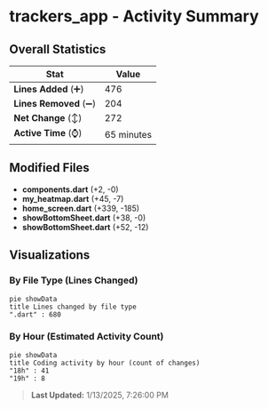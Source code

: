 # trackers_app - Activity Summary 

## Overall Statistics

| Stat                   | Value                                                             |
| ---------------------- | ----------------------------------------------------------------- |
| **Lines Added** (➕)   | 476                                          |
| **Lines Removed** (➖) | 204                                        |
| **Net Change** (↕)    | 272                |
| **Active Time** (⌚)   | 65 minutes |


## Modified Files
- **components.dart** (+2, -0)
- **my_heatmap.dart** (+45, -7)
- **home_screen.dart** (+339, -185)
- **showBottomSheet.dart** (+38, -0)
- **showBottomSheet.dart** (+52, -12)

## Visualizations

### By File Type (Lines Changed)

```mermaid
pie showData
title Lines changed by file type
".dart" : 680
```

### By Hour (Estimated Activity Count)

```mermaid
pie showData
title Coding activity by hour (count of changes)
"18h" : 41
"19h" : 8
```


> **Last Updated:** 1/13/2025, 7:26:00 PM